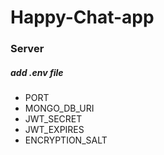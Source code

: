 # Happy-Chat-app

### Server

##### add .env file

- PORT
- MONGO_DB_URI
- JWT_SECRET
- JWT_EXPIRES
- ENCRYPTION_SALT
